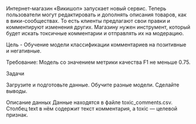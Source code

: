 Интернет-магазин «Викишоп» запускает новый сервис. Теперь пользователи могут редактировать и дополнять описания товаров, как в вики-сообществах. То есть клиенты предлагают свои правки и комментируют изменения других. Магазину нужен инструмент, который будет искать токсичные комментарии и отправлять их на модерацию.

Цель - Обучение модели классификации комментариев на позитивные и негативные.

Требование: Модель со значением метрики качества F1 не меньше 0.75.

Задачи

Загрузите и подготовьте данные.
Обучите разные модели.
Сделайте выводы.

Описание данных
Данные находятся в файле toxic_comments.csv. Столбец text в нём содержит текст комментария, а toxic — целевой признак.
